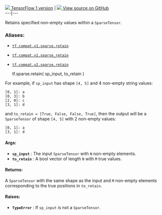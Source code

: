[ ![](https://tensorflow.google.cn/images/tf_logo_32px.png) TensorFlow 1
version](/versions/r1.15/api_docs/python/tf/sparse/retain) |  [
![](https://tensorflow.google.cn/images/GitHub-Mark-32px.png) View source on
GitHub
](https://github.com/tensorflow/tensorflow/blob/r2.0/tensorflow/python/ops/sparse_ops.py#L1704-L1748)  
---|---  
  
Retains specified non-empty values within a `SparseTensor`.

### Aliases:

  * [`tf.compat.v1.sparse.retain`](/api_docs/python/tf/sparse/retain)
  * [`tf.compat.v1.sparse_retain`](/api_docs/python/tf/sparse/retain)
  * [`tf.compat.v2.sparse.retain`](/api_docs/python/tf/sparse/retain)

    
    
    tf.sparse.retain(
        sp_input,
        to_retain
    )
    

For example, if `sp_input` has shape `[4, 5]` and 4 non-empty string values:

    
    
    [0, 1]: a
    [0, 3]: b
    [2, 0]: c
    [3, 1]: d
    

and `to_retain = [True, False, False, True]`, then the output will be a
`SparseTensor` of shape `[4, 5]` with 2 non-empty values:

    
    
    [0, 1]: a
    [3, 1]: d
    

#### Args:

  * **`sp_input`** : The input `SparseTensor` with `N` non-empty elements.
  * **`to_retain`** : A bool vector of length `N` with `M` true values.

#### Returns:

A `SparseTensor` with the same shape as the input and `M` non-empty elements
corresponding to the true positions in `to_retain`.

#### Raises:

  * **`TypeError`** : If `sp_input` is not a `SparseTensor`.

